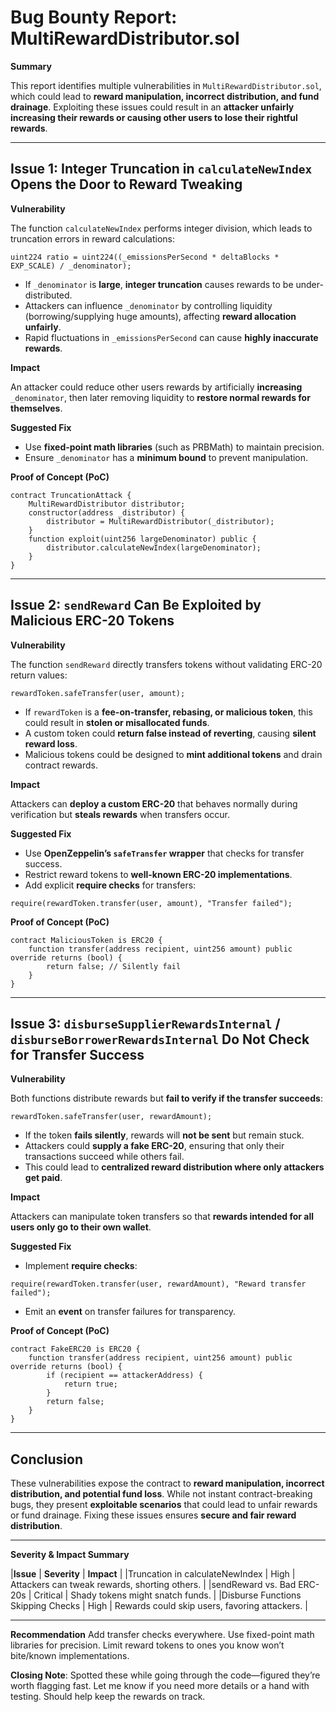 # Bug Bounty Report: MultiRewardDistributor.sol

**Summary**

This report identifies multiple vulnerabilities in `MultiRewardDistributor.sol`, which could lead to **reward manipulation, incorrect distribution, and fund drainage**. Exploiting these issues could result in an **attacker unfairly increasing their rewards or causing other users to lose their rightful rewards**.

---

## **Issue 1: Integer Truncation in `calculateNewIndex` Opens the Door to Reward Tweaking**

**Vulnerability**

The function `calculateNewIndex` performs integer division, which leads to truncation errors in reward calculations:

```solidity
uint224 ratio = uint224((_emissionsPerSecond * deltaBlocks * EXP_SCALE) / _denominator);
```

- If `_denominator` is **large**, **integer truncation** causes rewards to be under-distributed.
- Attackers can influence `_denominator` by controlling liquidity (borrowing/supplying huge amounts), affecting **reward allocation unfairly**.
- Rapid fluctuations in `_emissionsPerSecond` can cause **highly inaccurate rewards**.

**Impact**

An attacker could reduce other users rewards by artificially **increasing** `_denominator`, then later removing liquidity to **restore normal rewards for themselves**.

**Suggested Fix**

- Use **fixed-point math libraries** (such as PRBMath) to maintain precision.
- Ensure `_denominator` has a **minimum bound** to prevent manipulation.

**Proof of Concept (PoC)**

```solidity
contract TruncationAttack {
    MultiRewardDistributor distributor;
    constructor(address _distributor) {
        distributor = MultiRewardDistributor(_distributor);
    }
    function exploit(uint256 largeDenominator) public {
        distributor.calculateNewIndex(largeDenominator);
    }
}
```

---

## **Issue 2: `sendReward` Can Be Exploited by Malicious ERC-20 Tokens**

**Vulnerability**

The function `sendReward` directly transfers tokens without validating ERC-20 return values:

```solidity
rewardToken.safeTransfer(user, amount);
```

- If `rewardToken` is a **fee-on-transfer, rebasing, or malicious token**, this could result in **stolen or misallocated funds**.
- A custom token could **return false instead of reverting**, causing **silent reward loss**.
- Malicious tokens could be designed to **mint additional tokens** and drain contract rewards.

**Impact**

Attackers can **deploy a custom ERC-20** that behaves normally during verification but **steals rewards** when transfers occur.

**Suggested Fix**

- Use **OpenZeppelin’s `safeTransfer` wrapper** that checks for transfer success.
- Restrict reward tokens to **well-known ERC-20 implementations**.
- Add explicit **require checks** for transfers:

```solidity
require(rewardToken.transfer(user, amount), "Transfer failed");
```

**Proof of Concept (PoC)**

```solidity
contract MaliciousToken is ERC20 {
    function transfer(address recipient, uint256 amount) public override returns (bool) {
        return false; // Silently fail
    }
}
```

---

## **Issue 3: `disburseSupplierRewardsInternal` / `disburseBorrowerRewardsInternal` Do Not Check for Transfer Success**

**Vulnerability**

Both functions distribute rewards but **fail to verify if the transfer succeeds**:

```solidity
rewardToken.safeTransfer(user, rewardAmount);
```

- If the token **fails silently**, rewards will **not be sent** but remain stuck.
- Attackers could **supply a fake ERC-20**, ensuring that only their transactions succeed while others fail.
- This could lead to **centralized reward distribution where only attackers get paid**.

**Impact**

Attackers can manipulate token transfers so that **rewards intended for all users only go to their own wallet**.

**Suggested Fix**

- Implement **require checks**:

```solidity
require(rewardToken.transfer(user, rewardAmount), "Reward transfer failed");
```

- Emit an **event** on transfer failures for transparency.

**Proof of Concept (PoC)**

```solidity
contract FakeERC20 is ERC20 {
    function transfer(address recipient, uint256 amount) public override returns (bool) {
        if (recipient == attackerAddress) {
            return true;
        }
        return false;
    }
}
```

---

## **Conclusion**

These vulnerabilities expose the contract to **reward manipulation, incorrect distribution, and potential fund loss**. While not instant contract-breaking bugs, they present **exploitable scenarios** that could lead to unfair rewards or fund drainage. Fixing these issues ensures **secure and fair reward distribution**.

---

**Severity & Impact Summary**

|**Issue**                                |  **Severity**    | **Impact**                                      |
|Truncation in calculateNewIndex	      |   High	         | Attackers can tweak rewards, shorting others.   |
|sendReward vs. Bad ERC-20s	              |   Critical	     | Shady tokens might snatch funds.                |
|Disburse Functions Skipping Checks	      |   High	         | Rewards could skip users, favoring attackers.   |


---

**Recommendation**
Add transfer checks everywhere.
Use fixed-point math libraries for precision.
Limit reward tokens to ones you know won’t bite/known implementations.

**Closing Note**: Spotted these while going through the code—figured they’re worth flagging fast. Let me know if you need more details or a hand with testing. Should help keep the rewards on track.